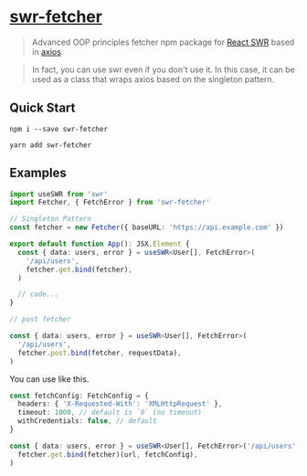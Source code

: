 # [swr-fetcher](https://www.npmjs.com/package/swr-fetcher)

> Advanced OOP principles fetcher npm package for [React SWR](https://github.com/vercel/swr) based in [axios](https://github.com/axios/axios).

> In fact, you can use swr even if you don't use it. In this case, it can be used as a class that wraps axios based on the singleton pattern.

## Quick Start

```shell
npm i --save swr-fetcher
```

```shell
yarn add swr-fetcher
```

## Examples

```typescript
import useSWR from 'swr'
import Fetcher, { FetchError } from 'swr-fetcher'

// Singleton Pattern
const fetcher = new Fetcher({ baseURL: 'https://api.example.com' })

export default function App(): JSX.Element {
  const { data: users, error } = useSWR<User[], FetchError>(
    '/api/users',
    fetcher.get.bind(fetcher),
  )

  // code...
}
```

```typescript
// post fetcher

const { data: users, error } = useSWR<User[], FetchError>(
  '/api/users',
  fetcher.post.bind(fetcher, requestData),
)
```

You can use like this.

```typescript
const fetchConfig: FetchConfig = {
  headers: { 'X-Requested-With': 'XMLHttpRequest' },
  timeout: 1000, // default is `0` (no timeout)
  withCredentials: false, // default
}

const { data: users, error } = useSWR<User[], FetchError>('/api/users', (url) =>
  fetcher.get.bind(fetcher)(url, fetchConfig),
)
```
